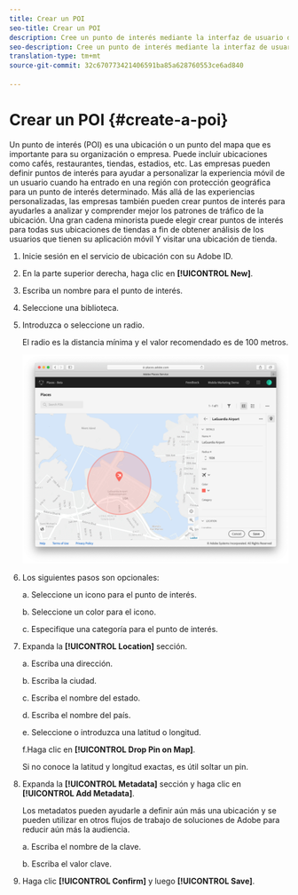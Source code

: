 ```yaml
---
title: Crear un POI
seo-title: Crear un POI
description: Cree un punto de interés mediante la interfaz de usuario de lugares.
seo-description: Cree un punto de interés mediante la interfaz de usuario de lugares.
translation-type: tm+mt
source-git-commit: 32c670773421406591ba85a628760553ce6ad840

---
```



# Crear un POI {#create-a-poi}

Un punto de interés \(POI\) es una ubicación o un punto del mapa que es importante para su organización o empresa. Puede incluir ubicaciones como cafés, restaurantes, tiendas, estadios, etc. Las empresas pueden definir puntos de interés para ayudar a personalizar la experiencia móvil de un usuario cuando ha entrado en una región con protección geográfica para un punto de interés determinado. Más allá de las experiencias personalizadas, las empresas también pueden crear puntos de interés para ayudarles a analizar y comprender mejor los patrones de tráfico de la ubicación. Una gran cadena minorista puede elegir crear puntos de interés para todas sus ubicaciones de tiendas a fin de obtener análisis de los usuarios que tienen su aplicación móvil Y visitar una ubicación de tienda.

1. Inicie sesión en el servicio de ubicación con su Adobe ID.
2. En la parte superior derecha, haga clic en **[!UICONTROL New]**.
3. Escriba un nombre para el punto de interés.
4.  Seleccione una biblioteca.
5. Introduzca o seleccione un radio.

   El radio es la distancia mínima y el valor recomendado es de 100 metros.

   ![definir un punto de interés](/help/assets/define_poi.png)

6. Los siguientes pasos son opcionales:

   a. Seleccione un icono para el punto de interés.

   b. Seleccione un color para el icono.

   c. Especifique una categoría para el punto de interés.

7. Expanda la **[!UICONTROL Location]** sección.

   a. Escriba una dirección.

   b. Escriba la ciudad.

   c. Escriba el nombre del estado.

   d. Escriba el nombre del país.

   e. Seleccione o introduzca una latitud o longitud.

   f.Haga clic en **[!UICONTROL Drop Pin on Map]**.

   Si no conoce la latitud y longitud exactas, es útil soltar un pin.

8. Expanda la **[!UICONTROL Metadata]** sección y haga clic en **[!UICONTROL Add Metadata]**.

   Los metadatos pueden ayudarle a definir aún más una ubicación y se pueden utilizar en otros flujos de trabajo de soluciones de Adobe para reducir aún más la audiencia.

   a. Escriba el nombre de la clave.

   b. Escriba el valor clave.

9. Haga clic **[!UICONTROL Confirm]** y luego **[!UICONTROL  Save]**.
